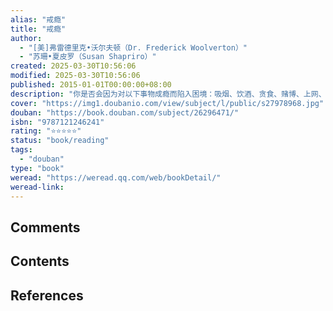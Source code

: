 ```yaml
---
alias: "戒瘾"
title: "戒瘾"
author:
  - "[美]弗雷德里克•沃尔夫顿（Dr. Frederick Woolverton）"
  - "苏珊•夏皮罗（Susan Shapriro）"
created: 2025-03-30T10:56:06
modified: 2025-03-30T10:56:06
published: 2015-01-01T00:00:00+08:00
description: "你是否会因为对以下事物成瘾而陷入困境：吸烟、饮酒、贪食、赌博、上网、药物、性……在过去的25年中，著名的成瘾心理学家沃尔夫顿博士用他那充满活力的、移情的方法帮助上万名成瘾者（包括他自己）获得长久的康复..."
cover: "https://img1.doubanio.com/view/subject/l/public/s27978968.jpg"
douban: "https://book.douban.com/subject/26296471/"
isbn: "9787121246241"
rating: "⭐⭐⭐⭐⭐"
status: "book/reading"
tags:
  - "douban"
type: "book"
weread: "https://weread.qq.com/web/bookDetail/"
weread-link:
---
```


## Comments



## Contents



## References



